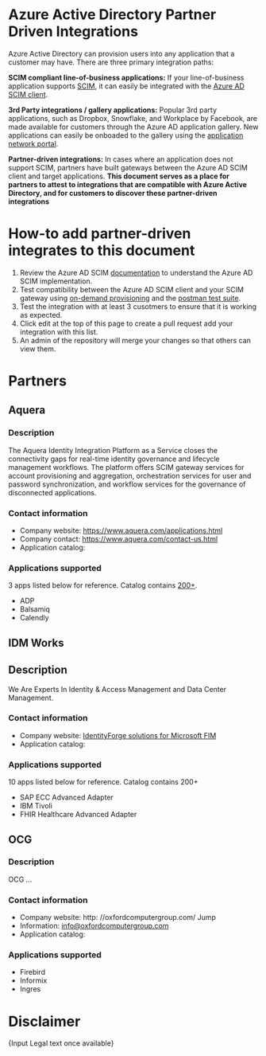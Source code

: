 # Azure Active Directory Partner Driven Integrations

Azure Active Directory can provision users into any application that a customer may have. There are three primary integration paths:

**SCIM compliant line-of-business applications:**
If your line-of-business application supports [SCIM](https://aka.ms/scimoverview), it can easily be integrated with the [Azure AD SCIM client](https://docs.microsoft.com/azure/active-directory/app-provisioning/use-scim-to-provision-users-and-groups).

**3rd Party integrations / gallery applications:**
Popular 3rd party applications, such as Dropbox, Snowflake, and Workplace by Facebook, are made available for customers through the Azure AD application gallery. New applications can easily be onboaded to the gallery using the [application network portal](https://docs.microsoft.com/azure/active-directory/azuread-dev/howto-app-gallery-listing). 

**Partner-driven integrations:**
In cases where an application does not support SCIM, partners have built gateways between the Azure AD SCIM client and target applications. **This document serves as a place for partners to attest to integrations that are compatible with Azure Active Directory, and for customers to discover these partner-driven integrations**

# How-to add partner-driven integrates to this document

1. Review the Azure AD SCIM [documentation](https://docs.microsoft.com/azure/active-directory/app-provisioning/use-scim-to-provision-users-and-groups) to understand the Azure AD SCIM implementation.
2. Test compatibility between the Azure AD SCIM client and your SCIM gateway using [on-demand provisioning](https://docs.microsoft.com/azure/active-directory/app-provisioning/provision-on-demand) and the [postman test suite](https://github.com/AzureAD/SCIMReferenceCode/wiki/Test-Your-SCIM-Endpoint).
3. Test the integration with at least 3 cusotmers to ensure that it is working as expected.
4. Click edit at the top of this page to create a pull request add your integration with this list.
5. An admin of the repository will merge your changes so that others can view them.

# Partners
## Aquera
### Description
The Aquera Identity Integration Platform as a Service closes the connectivity gaps for real-time identity governance and lifecycle management workflows. The platform offers SCIM gateway services for account provisioning and aggregation, orchestration services for user and password synchronization, and workflow services for the governance of disconnected applications.
### Contact information
* Company website: https://www.aquera.com/applications.html
* Company contact: https://www.aquera.com/contact-us.html
* Application catalog: 

### Applications supported
3 apps listed below for reference. Catalog contains [200+](https://www.aquera.com/applications.html).
* ADP
* Balsamiq
* Calendly

## IDM Works

## Description
We Are Experts In Identity & Access Management and Data Center Management.

### Contact information
* Company website: [IdentityForge solutions for Microsoft FIM](http://identityforge.com/index.php/solutions/iamsolutions/solutions-for-fim-2010)
* Application catalog: 

### Applications supported
10 apps listed below for reference. Catalog contains 200+ 
* SAP ECC Advanced Adapter
* IBM Tivoli
* FHIR Healthcare Advanced Adapter


## OCG
### Description
OCG ...

### Contact information
* Company website: http: //oxfordcomputergroup.com/ Jump
* Information: info@oxfordcomputergroup.com
* Application catalog: 

### Applications supported

* Firebird 
* Informix
* Ingres 

# Disclaimer
{Input Legal text once available}
